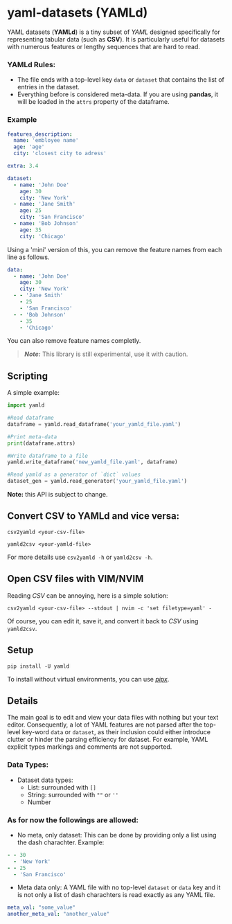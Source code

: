 # yaml-datasets (YAMLd)

YAML datasets (**YAMLd**) is a tiny subset of *YAML* designed specifically for representing tabular data (such as **CSV**). It is particularly useful for datasets with numerous features or lengthy sequences that are hard to read.

### YAMLd Rules:

- The file ends with a top-level key `data` or `dataset` that contains the list of entries in the dataset.
- Everything before is considered meta-data. If you are using **pandas**, it will be loaded in the `attrs` property of the dataframe.
    
### Example

``` yaml
features_description:
  name: 'embloyee name'
  age: 'age'
  city: 'closest city to adress'

extra: 3.4

dataset:
  - name: 'John Doe'
    age: 30
    city: 'New York'
  - name: 'Jane Smith'
    age: 25
    city: 'San Francisco'
  - name: 'Bob Johnson'
    age: 35
    city: 'Chicago'
```

Using a 'mini' version of this, you can remove the feature names from each line as follows.

``` yaml
data:
  - name: 'John Doe'
    age: 30
    city: 'New York'
  - - 'Jane Smith'
    - 25
    - 'San Francisco'
  - - 'Bob Johnson'
    - 35
    - 'Chicago'
```

You can also remove feature names completly.

> **_Note:_** This library is still experimental, use it with caution.


## Scripting
A simple example:
```python
import yamld

#Read dataframe
dataframe = yamld.read_dataframe('your_yamld_file.yaml')

#Print meta-data
print(dataframe.attrs)

#Write dataframe to a file
yamld.write_dataframe('new_yamld_file.yaml', dataframe)

#Read yamld as a generator of `dict` values
dataset_gen = yamld.read_generator('your_yamld_file.yaml')
```

**Note:** this API is subject to change.

## Convert CSV to YAMLd and vice versa:
```console
csv2yamld <your-csv-file>
```

```console
yamld2csv <your-yamld-file>
```

For more details use `csv2yamld -h` or `yamld2csv -h`.

## Open CSV files with VIM/NVIM
Reading *CSV* can be annoying, here is a simple solution:

```console
csv2yamld <your-csv-file> --stdout | nvim -c 'set filetype=yaml' -
```

Of course, you can edit it, save it, and convert it back to *CSV* using `yamld2csv`.


## Setup
```console 
pip install -U yamld
```

To install without virtual environments, you can use [*pipx*](https://github.com/pypa/pipx).

## Details
The main goal is to edit and view your data files with nothing but your text editor. Consequently, a lot of YAML features are not parsed after the top-level key-word `data` or `dataset`, as their inclusion could either introduce clutter or hinder the parsing efficiency for dataset. For example, YAML explicit types markings and comments are not supported.


### Data Types:
- Dataset data types:
    - List: surrounded with `[]`
    - String: surrounded with `""` or `''` 
    - Number

    
### As for now the followings are allowed:
    
- No meta, only dataset: This can be done by providing only a list using the dash charachter.  Example:

``` yaml
- - 30
  - 'New York'
- - 25
  - 'San Francisco'
```

- Meta data only: A YAML file with no top-level `dataset` or `data` key and it is not only a list of dash charachters is read exactly as any YAML file.
``` yaml
meta_val: "some_value"
another_meta_val: "another_value"
```
